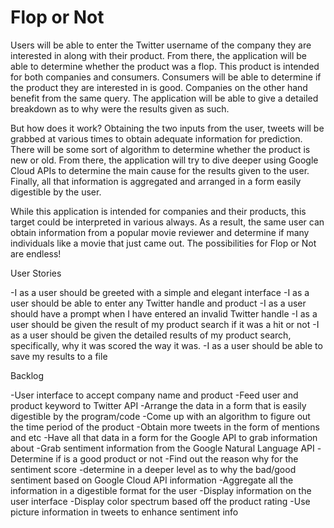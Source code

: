 # Flop or Not

Users will be able to enter the Twitter username of the company they are interested in along with their product. From there, the application will be able to determine whether the product was a flop. This product is intended for both companies and consumers. Consumers will be able to determine if the product they are interested in is good. Companies on the other hand benefit from the same query. The application will be able to give a detailed breakdown as to why were the results given as such.

But how does it work? Obtaining the two inputs from the user, tweets will be grabbed at various times to obtain adequate information for prediction. There will be some sort of algorithm to determine whether the product is new or old. From there, the application will try to dive deeper using Google Cloud APIs to determine the main cause for the results given to the user.  Finally, all that information is aggregated and arranged in a form easily digestible by the user.

While this application is intended for companies and their products, this target could be interpreted in various always. As a result, the same user can obtain information from a popular movie reviewer and determine if many individuals like a movie that just came out. The possibilities for Flop or Not are endless!

User Stories

  -I as a user should be greeted with a simple and elegant interface
  -I as a user should be able to enter any Twitter handle and product
  -I as a user should have a prompt when I have entered an invalid Twitter handle
  -I as a user should be given the result of my product search if it was a hit or not
  -I as a user should be given the detailed results of my product search, specifically, why it was scored the way it was.
  -I as a user should be able to save my results to a file

Backlog

  -User interface to accept company name and product
  -Feed user and product keyword to Twitter API
  -Arrange the data in a form that is easily digestible by the program/code
  -Come up with an algorithm to figure out the time period of the product
  -Obtain more tweets in the form of mentions and etc
  -Have all that data in a form for the Google API to grab information about
  -Grab sentiment information from the Google Natural Language API
  -Determine if is a good product or not
  -Find out the reason why for the sentiment score
  -determine in a deeper level as to why the bad/good sentiment based on Google Cloud API information
  -Aggregate all the information in a digestible format for the user
  -Display information on the user interface
  -Display color spectrum based off the product rating
  -Use picture information in tweets to enhance sentiment info

